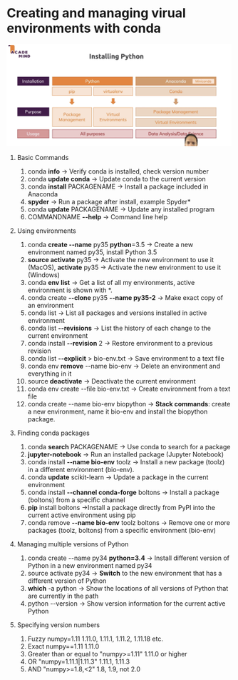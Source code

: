# Creating and managing virual environments with conda

![whyConda.jpg](pictures/whyConda.jpg)

1. Basic Commands
    1. conda **info** -> Verify conda is installed, check version number
    1. conda **update conda** -> Update conda to the current version
    1. conda **install** PACKAGENAME -> Install a package included in Anaconda
    1. **spyder** -> Run a package after install, example Spyder*
    1. conda **update** PACKAGENAME -> Update any installed program
    1. COMMANDNAME **--help** -> Command line help

1. Using environments
    1. conda **create --name** py35 **python**=3.5  -> Create a new environment named py35, install Python 3.5
    1. **source activate** py35 -> Activate the new environment to use it (MacOS), **activate** py35 -> Activate the new environment to use it (Windows)
    1. conda **env list** -> Get a list of all my environments, active
environment is shown with *.
    1. conda create **--clone** py35 **--name py35-2** -> Make exact copy of an environment
    1. conda list -> List all packages and versions installed in active environment
    1. conda list **--revisions** -> List the history of each change to the current environment
    1. conda install **--revision** 2 -> Restore environment to a previous revision
    1. conda list **--explicit** > bio-env.txt -> Save environment to a text file
    1. conda env **remove** --name bio-env -> Delete an environment and everything in it
    1. source **deactivate** ->  Deactivate the current environment
    1. conda env create --file bio-env.txt  -> Create environment from a text file
    1. conda create --name bio-env biopython -> **Stack commands**: create a new environment, name it bio-env and install the biopython package.

1. Finding conda packages
    1. conda **search** PACKAGENAME -> Use conda to search for a package
    1. **jupyter-notebook** -> Run an installed package (Jupyter Notebook)
    1. conda install **--name bio-env** toolz -> Install a new package (toolz) in a different environment (bio-env).
    1. conda **update** scikit-learn -> Update a package in the current environment
    1. conda install **--channel conda-forge** boltons -> Install a package (boltons) from a specific channel
    1. **pip** install boltons ->Install a package directly from PyPI into the current active environment using pip
    1. conda remove **--name bio-env** toolz boltons -> Remove one or more packages (toolz, boltons) from a specific environment (bio-env)

1. Managing multiple versions of Python
    1. conda create --name py34 **python=3.4** -> Install different version of Python in a new environment named py34
    1. source activate py34 -> **Switch** to the new environment that has
a different version of Python
    1. **which** -a python -> Show the locations of all versions of Python that are currently in the path
    1. python --version -> Show version information for the current active Python

1. Specifying version numbers
    1. Fuzzy numpy=1.11 1.11.0, 1.11.1, 1.11.2, 1.11.18 etc.
    1. Exact numpy==1.11 1.11.0
    1. Greater than or equal to "numpy>=1.11" 1.11.0 or higher
    1. OR "numpy=1.11.1|1.11.3" 1.11.1, 1.11.3
    1. AND "numpy>=1.8,<2" 1.8, 1.9, not 2.0